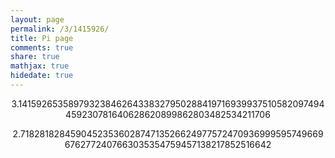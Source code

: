 ```yaml
---
layout: page
permalink: /3/1415926/
title: Pi page
comments: true
share: true
mathjax: true
hidedate: true
---
```


$$
3.1415926
5358979
3238462
6433832
7950288
4197169
3993751
0582097
4944592
3078164
0628620
8998628
0348253
4211706
$$

$$
2.7182818
2845904
5235360
2874713
5266249
7757247
0936999
5957496
6967627
7240766
3035354
7594571
3821785
2516642
$$